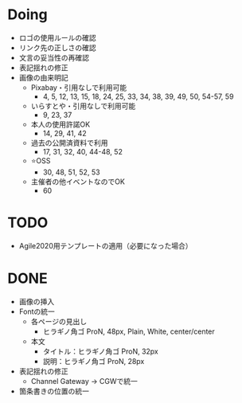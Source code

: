 
# Doing
- ロゴの使用ルールの確認
- リンク先の正しさの確認
- 文言の妥当性の再確認
- 表記揺れの修正
- 画像の由来明記
    - Pixabay・引用なしで利用可能
        - 4, 5, 12, 13, 15, 18, 24, 25, 33, 34, 38, 39, 49, 50, 54-57, 59
    - いらすとや・引用なしで利用可能
        - 9, 23, 37
    - 本人の使用許諾OK
        - 14, 29, 41, 42
    - 過去の公開済資料で利用
        - 17, 31, 32, 40, 44-48, 52
    - ⭐️OSS
        - 30, 48, 51, 52, 53
    - 主催者の他イベントなのでOK
        - 60


# TODO
- Agile2020用テンプレートの適用（必要になった場合）


# DONE
- 画像の挿入
- Fontの統一
    - 各ページの見出し
        - ヒラギノ角ゴ ProN, 48px, Plain, White, center/center
    - 本文
        - タイトル：ヒラギノ角ゴ ProN, 32px
        - 説明：ヒラギノ角ゴ ProN, 28px
- 表記揺れの修正
    - Channel Gateway -> CGWで統一
- 箇条書きの位置の統一
